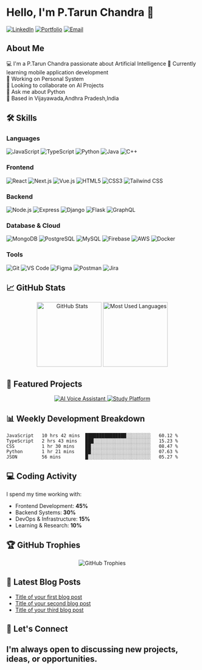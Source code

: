 # Hello, I'm P.Tarun Chandra 👋

[![LinkedIn](https://img.shields.io/badge/-LinkedIn-0077B5?style=flat&logo=linkedin&logoColor=white)](https://www.linkedin.com/in/payakula-tarun-chandra-4a06452b3/)
[![Portfolio](https://img.shields.io/badge/-Portfolio-000000?style=flat&logo=react&logoColor=white)](https://tarunchandra.netlify.app/)
[![Email](https://img.shields.io/badge/-Email-D14836?style=flat&logo=gmail&logoColor=white)](mailto:payakulatarunchandra@gmail.com)

## About Me

💻 I'm a P.Tarun Chandra passionate about Artificial Intelligence
🌱 Currently learning mobile application development  
🔭 Working on Personal System  
👯 Looking to collaborate on AI Projects  
💬 Ask me about Python  
📍 Based in Vijayawada,Andhra Pradesh,India

## 🛠️ Skills

### Languages

![JavaScript](https://img.shields.io/badge/-JavaScript-F7DF1E?style=flat&logo=javascript&logoColor=black)
![TypeScript](https://img.shields.io/badge/-TypeScript-3178C6?style=flat&logo=typescript&logoColor=white)
![Python](https://img.shields.io/badge/-Python-3776AB?style=flat&logo=python&logoColor=white)
![Java](https://img.shields.io/badge/-Java-007396?style=flat&logo=java&logoColor=white)
![C++](https://img.shields.io/badge/-C++-00599C?style=flat&logo=c%2B%2B&logoColor=white)

### Frontend

![React](https://img.shields.io/badge/-React-61DAFB?style=flat&logo=react&logoColor=black)
![Next.js](https://img.shields.io/badge/-Next.js-000000?style=flat&logo=next.js&logoColor=white)
![Vue.js](https://img.shields.io/badge/-Vue.js-4FC08D?style=flat&logo=vue.js&logoColor=white)
![HTML5](https://img.shields.io/badge/-HTML5-E34F26?style=flat&logo=html5&logoColor=white)
![CSS3](https://img.shields.io/badge/-CSS3-1572B6?style=flat&logo=css3&logoColor=white)
![Tailwind CSS](https://img.shields.io/badge/-Tailwind_CSS-38B2AC?style=flat&logo=tailwind-css&logoColor=white)

### Backend

![Node.js](https://img.shields.io/badge/-Node.js-339933?style=flat&logo=node.js&logoColor=white)
![Express](https://img.shields.io/badge/-Express-000000?style=flat&logo=express&logoColor=white)
![Django](https://img.shields.io/badge/-Django-092E20?style=flat&logo=django&logoColor=white)
![Flask](https://img.shields.io/badge/-Flask-000000?style=flat&logo=flask&logoColor=white)
![GraphQL](https://img.shields.io/badge/-GraphQL-E10098?style=flat&logo=graphql&logoColor=white)

### Database & Cloud

![MongoDB](https://img.shields.io/badge/-MongoDB-47A248?style=flat&logo=mongodb&logoColor=white)
![PostgreSQL](https://img.shields.io/badge/-PostgreSQL-336791?style=flat&logo=postgresql&logoColor=white)
![MySQL](https://img.shields.io/badge/-MySQL-4479A1?style=flat&logo=mysql&logoColor=white)
![Firebase](https://img.shields.io/badge/-Firebase-FFCA28?style=flat&logo=firebase&logoColor=black)
![AWS](https://img.shields.io/badge/-AWS-232F3E?style=flat&logo=amazon-aws&logoColor=white)
![Docker](https://img.shields.io/badge/-Docker-2496ED?style=flat&logo=docker&logoColor=white)

### Tools

![Git](https://img.shields.io/badge/-Git-F05032?style=flat&logo=git&logoColor=white)
![VS Code](https://img.shields.io/badge/-VS_Code-007ACC?style=flat&logo=visual-studio-code&logoColor=white)
![Figma](https://img.shields.io/badge/-Figma-F24E1E?style=flat&logo=figma&logoColor=white)
![Postman](https://img.shields.io/badge/-Postman-FF6C37?style=flat&logo=postman&logoColor=white)
![Jira](https://img.shields.io/badge/-Jira-0052CC?style=flat&logo=jira&logoColor=white)

## 📈 GitHub Stats

<div align="center">
  <img src="https://github-readme-stats.vercel.app/api?username=PayakulaTarun&show_icons=true&theme=radical" alt="GitHub Stats" height="170" />
  <img src="https://github-readme-stats.vercel.app/api/top-langs/?username=PayakulaTarun&layout=compact&theme=radical" alt="Most Used Languages" height="170" />
</div>

## 🚀 Featured Projects

<div align="center">
  <a href="https://github.com/PayakulaTarun/ai_voice_assistencs">
    <img src="https://github-readme-stats.vercel.app/api/pin/?username=PayakulaTarun&repo=ai_voice_assistencs&theme=radical" alt="AI Voice Assistant" />
  </a>
  <a href="https://github.com/PayakulaTarun/Study_platform">
    <img src="https://github-readme-stats.vercel.app/api/pin/?username=PayakulaTarun&repo=Study_platform&theme=radical" alt="Study Platform" />
  </a>
</div>


## 📊 Weekly Development Breakdown

<!--START_SECTION:waka-->
```text
JavaScript   10 hrs 42 mins  ███████████████░░░░░░░░░   60.12 %
TypeScript   2 hrs 43 mins   ███░░░░░░░░░░░░░░░░░░░░░   15.23 %
CSS          1 hr 30 mins    ██░░░░░░░░░░░░░░░░░░░░░░   08.47 %
Python       1 hr 21 mins    ██░░░░░░░░░░░░░░░░░░░░░░   07.63 %
JSON         56 mins         █░░░░░░░░░░░░░░░░░░░░░░░   05.27 %
```
<!--END_SECTION:waka-->


## 💻 Coding Activity

I spend my time working with:
- Frontend Development: **45%**
- Backend Systems: **30%**
- DevOps & Infrastructure: **15%**
- Learning & Research: **10%**

## 🏆 GitHub Trophies

<div align="center">
  <img src="https://github-profile-trophy.vercel.app/?username=PayakulaTarun&theme=radical&no-frame=true&no-bg=false&margin-w=4" alt="GitHub Trophies" />
</div>

## 📝 Latest Blog Posts

<!-- BLOG-POST-LIST:START -->
- [Title of your first blog post](link-to-blog-post)
- [Title of your second blog post](link-to-blog-post)
- [Title of your third blog post](link-to-blog-post)
<!-- BLOG-POST-LIST:END -->

## 📅 Let's Connect

I'm always open to discussing new projects, ideas, or opportunities.
---

